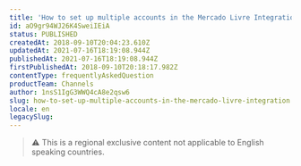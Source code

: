 ```yaml
---
title: 'How to set up multiple accounts in the Mercado Livre Integration'
id: aO9gr94WJ26K4SweiIEiA
status: PUBLISHED
createdAt: 2018-09-10T20:04:23.610Z
updatedAt: 2021-07-16T18:19:08.944Z
publishedAt: 2021-07-16T18:19:08.944Z
firstPublishedAt: 2018-09-10T20:18:17.982Z
contentType: frequentlyAskedQuestion
productTeam: Channels
author: 1nsS1IgG3WWQ4cA8e2qsw6
slug: how-to-set-up-multiple-accounts-in-the-mercado-livre-integration
locale: en
legacySlug: 
---
```


>⚠️ This is a regional exclusive content not applicable to English speaking countries.
